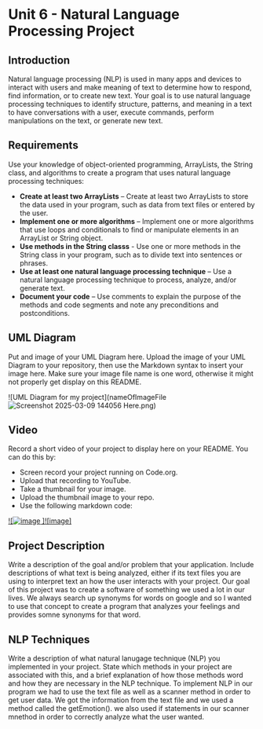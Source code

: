 # Unit 6 - Natural Language Processing Project

## Introduction

Natural language processing (NLP) is used in many apps and devices to interact with users and make meaning of text to determine how to respond, find information, or to create new text. Your goal is to use natural language processing techniques to identify structure, patterns, and meaning in a text to have conversations with a user, execute commands, perform manipulations on the text, or generate new text.

## Requirements

Use your knowledge of object-oriented programming, ArrayLists, the String class, and algorithms to create a program that uses natural language processing techniques:

- **Create at least two ArrayLists** – Create at least two ArrayLists to store the data used in your program, such as data from text files or entered by the user.
- **Implement one or more algorithms** – Implement one or more algorithms that use loops and conditionals to find or manipulate elements in an ArrayList or String object.
- **Use methods in the String classs** - Use one or more methods in the String class in your program, such as to divide text into sentences or phrases.
- **Use at least one natural language processing technique** – Use a natural language processing technique to process, analyze, and/or generate text.
- **Document your code** – Use comments to explain the purpose of the methods and code segments and note any preconditions and postconditions.

## UML Diagram

Put and image of your UML Diagram here. Upload the image of your UML Diagram to your repository, then use the Markdown syntax to insert your image here. Make sure your image file name is one word, otherwise it might not properly get display on this README.

![UML Diagram for my project](nameOfImageFile![Screenshot 2025-03-09 144056](https://github.com/user-attachments/assets/b44e3b00-8cbb-4012-b7ab-9b18650627f0)
Here.png)

## Video

Record a short video of your project to display here on your README. You can do this by:

- Screen record your project running on Code.org.
- Upload that recording to YouTube.
- Take a thumbnail for your image.
- Upload the thumbnail image to your repo.
- Use the following markdown code:

[![![image](https://github.com/user-attachments/assets/bba3aa85-22b5-4efc-b42a-9129c47247db)
]![image]
](https://youtube.com/shorts/G5dl95NEkFY?feature=share)

## Project Description

Write a description of the goal and/or problem that your application. Include descriptions of what text is being analyzed, either if its text files you are using to interpret text an how the user interacts with your project.
Our goal of this project was to create a software of something we used a lot in our lives. We always search up synonyms for words on google and so I wanted to use that concept to create a program that analyzes your feelings and provides somne synonyms for that word.

## NLP Techniques

Write a description of what natural lanugage technique (NLP) you implemented in your project. State which methods in your project are associated with this, and a brief explanation of how those methods word and how they are necessary in the NLP technique. 
To implement NLP in our program we had to use the text file as well as a scanner method in order to get user data. We got the information from the text file and we used a method called the getEmotion(). we also used if statements in our scanner mnethod in order to correctly analyze what the user wanted.
